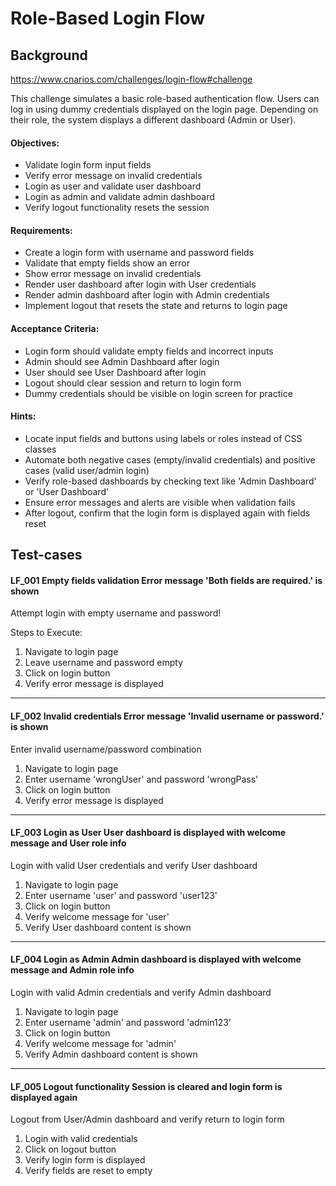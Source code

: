 # Role-Based Login Flow

## Background

https://www.cnarios.com/challenges/login-flow#challenge

This challenge simulates a basic role-based authentication flow. Users can log in using dummy credentials displayed on
the login page. Depending on their role, the system displays a different dashboard (Admin or User).

#### Objectives:

- Validate login form input fields
- Verify error message on invalid credentials
- Login as user and validate user dashboard
- Login as admin and validate admin dashboard
- Verify logout functionality resets the session

#### Requirements:

- Create a login form with username and password fields
- Validate that empty fields show an error
- Show error message on invalid credentials
- Render user dashboard after login with User credentials
- Render admin dashboard after login with Admin credentials
- Implement logout that resets the state and returns to login page

#### Acceptance Criteria:

- Login form should validate empty fields and incorrect inputs
- Admin should see Admin Dashboard after login
- User should see User Dashboard after login
- Logout should clear session and return to login form
- Dummy credentials should be visible on login screen for practice

#### Hints:

- Locate input fields and buttons using labels or roles instead of CSS classes
- Automate both negative cases (empty/invalid credentials) and positive cases (valid user/admin login)
- Verify role-based dashboards by checking text like 'Admin Dashboard' or 'User Dashboard'
- Ensure error messages and alerts are visible when validation fails
- After logout, confirm that the login form is displayed again with fields reset

## Test-cases

#### LF_001	Empty fields validation	Error message 'Both fields are required.' is shown

Attempt login with empty username and password!

Steps to Execute:
1. Navigate to login page
2. Leave username and password empty
3. Click on login button
4. Verify error message is displayed

---

#### LF_002	Invalid credentials	Error message 'Invalid username or password.' is shown

Enter invalid username/password combination

1. Navigate to login page
2. Enter username 'wrongUser' and password 'wrongPass'
3. Click on login button
4. Verify error message is displayed

---

#### LF_003	Login as User	User dashboard is displayed with welcome message and User role info

Login with valid User credentials and verify User dashboard

1. Navigate to login page
2. Enter username 'user' and password 'user123'
3. Click on login button
4. Verify welcome message for 'user'
5. Verify User dashboard content is shown

---

#### LF_004	Login as Admin	Admin dashboard is displayed with welcome message and Admin role info

Login with valid Admin credentials and verify Admin dashboard

1. Navigate to login page
2. Enter username 'admin' and password 'admin123'
3. Click on login button
4. Verify welcome message for 'admin'
5. Verify Admin dashboard content is shown

---

#### LF_005	Logout functionality	Session is cleared and login form is displayed again

Logout from User/Admin dashboard and verify return to login form

1. Login with valid credentials
2. Click on logout button
3. Verify login form is displayed
4. Verify fields are reset to empty